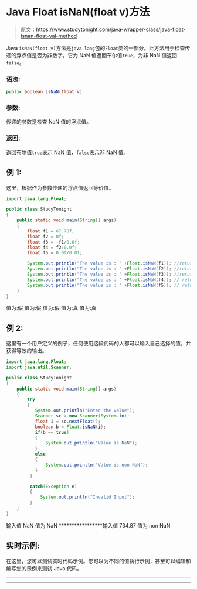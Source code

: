 # Java Float isNaN(float v)方法

> 原文：<https://www.studytonight.com/java-wrapper-class/java-float-isnan-float-val-method>

Java `isNaN(float v)`方法是`java.lang`包的`Float`类的一部分。此方法用于检查传递的浮点值是否为非数字。它为 NaN 值返回布尔值`true`，为非 NaN 值返回`false`。

### 语法:

```java
public boolean isNaN(float v) 
```

### 参数:

传递的参数是检查 NaN 值的浮点值。

### 返回:

返回布尔值`true`表示 NaN 值，`false`表示非 NaN 值。

## 例 1:

这里，根据作为参数传递的浮点值返回等价值。

```java
import java.lang.Float;

public class StudyTonight
{  
    public static void main(String[] args) 
    {  
        float f1 = 67.78f;  
        float f2 = 0f; 
        float f3 = -f1/0.0f;
        float f4 = f2/0.0f;
        float f5 = 0.0f/0.0f;

        System.out.println("The value is : " +Float.isNaN(f1)); //returns false for finite value  
        System.out.println("The value is : " +Float.isNaN(f2)); //returns false for infinite value 
        System.out.println("The value is : " +Float.isNaN(f3)); //returns false for infinaite value 
        System.out.println("The value is : " +Float.isNaN(f4)); // returns true for NaN value
        System.out.println("The value is : " +Float.isNaN(f5)); // returs true for NaN 
    }  
} 
```

值为:假
值为:假
值为:假
值为:真
值为:真

## 例 2:

这里有一个用户定义的例子，任何使用这段代码的人都可以输入自己选择的值，并获得等效的输出。

```java
import java.lang.Float;
import java.util.Scanner;

public class StudyTonight
{  
    public static void main(String[] args) 
    {  
        try
        {
           System.out.println("Enter the value");
           Scanner sc = new Scanner(System.in);
           float i = sc.nextFloat(); 
           boolean b = Float.isNaN(i);
           if(b == true)
           {
               System.out.println("Value is NaN");
           }
           else
           {
               System.out.println("Value is non NaN");
           }
         }

         catch(Exception e)
         {
             System.out.println("Invalid Input");
         }   
    }
} 
```

输入值
NaN
值为 NaN
*****************输入值
734.87
值为 non NaN

## 实时示例:

在这里，您可以测试实时代码示例。您可以为不同的值执行示例，甚至可以编辑和编写您的示例来测试 Java 代码。

* * *

* * *